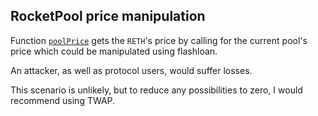 ## RocketPool price manipulation

Function [`poolPrice`](https://github.com/code-423n4/2023-03-asymmetry/blob/44b5cd94ebedc187a08884a7f685e950e987261c/contracts/SafEth/derivatives/Reth.sol#L228) gets the `RETH`'s price by calling for the current pool's price which could be manipulated using flashloan.

An attacker, as well as protocol users, would suffer losses.

This scenario is unlikely, but to reduce any possibilities to zero, I would recommend using TWAP.